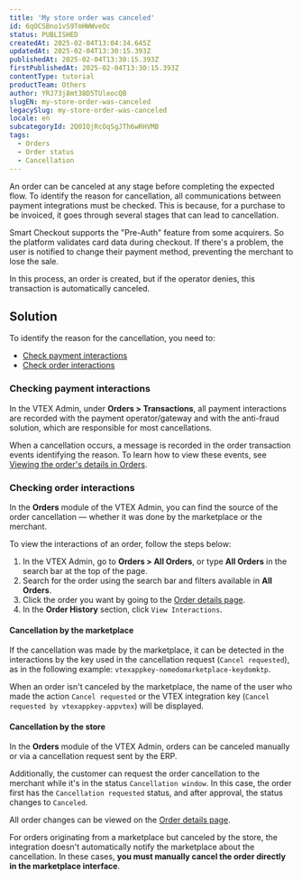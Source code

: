 ```yaml
---
title: 'My store order was canceled'
id: 6qOCSBno1vS9TmHWWveOc
status: PUBLISHED
createdAt: 2025-02-04T13:04:34.645Z
updatedAt: 2025-02-04T13:30:15.393Z
publishedAt: 2025-02-04T13:30:15.393Z
firstPublishedAt: 2025-02-04T13:30:15.393Z
contentType: tutorial
productTeam: Others
author: YRJ73j8mt38D5TUleocQB
slugEN: my-store-order-was-canceled
legacySlug: my-store-order-was-canceled
locale: en
subcategoryId: 2Q0IQjRcOqSgJTh6wRHVMB
tags:
  - Orders
  - Order status
  - Cancellation
---
```


An order can be canceled at any stage before completing the expected flow. To identify the reason for cancellation, all communications between payment integrations must be checked. This is because, for a purchase to be invoiced, it goes through several stages that can lead to cancellation.

Smart Checkout supports the "Pre-Auth" feature from some acquirers. So the platform validates card data during checkout. If there's a problem, the user is notified to change their payment method, preventing the merchant to lose the sale.

In this process, an order is created, but if the operator denies, this transaction is automatically canceled.

## Solution

To identify the reason for the cancellation, you need to:

- [Check payment interactions](#checking-payment-interactions)
- [Check order interactions](#checking-order-interactions)

### Checking payment interactions

In the VTEX Admin, under **Orders > Transactions**, all payment interactions are recorded with the payment operator/gateway and with the anti-fraud solution, which are responsible for most cancellations.

When a cancellation occurs, a message is recorded in the order transaction events identifying the reason. To learn how to view these events, see [Viewing the order's details in Orders](https://help.vtex.com/pt/tutorial/como-visualizar-detalhes-do-pedido/).

### Checking order interactions

In the **Orders** module of the VTEX Admin, you can find the source of the order cancellation — whether it was done by the marketplace or the merchant.

To view the interactions of an order, follow the steps below:

1. In the VTEX Admin, go to **Orders > All Orders**, or type **All Orders** in the search bar at the top of the page.
2. Search for the order using the search bar and filters available in **All Orders**.
3. Click the order you want by going to the [Order details page](https://help.vtex.com/en/tutorial/pagina-de-detalhes-do-pedido--2Y75n54Cc9VizrlG1N6ZNl).
4. In the **Order History** section, click `View Interactions`.

#### Cancellation by the marketplace

If the cancellation was made by the marketplace, it can be detected in the interactions by the key used in the cancellation request (`Cancel requested`), as in the following example: `vtexappkey-nomedomarketplace-keydomktp`.

When an order isn't canceled by the marketplace, the name of the user who made the action `Cancel requested` or the VTEX integration key (`Cancel requested by vtexappkey-appvtex`) will be displayed.

#### Cancellation by the store

In the **Orders** module of the VTEX Admin, orders can be canceled manually or via a cancellation request sent by the ERP.

Additionally, the customer can request the order cancellation to the merchant while it's in the status `Cancellation window`. In this case, the order first has the `Cancellation requested` status, and after approval, the status changes to `Canceled`.

All order changes can be viewed on the [Order details page](https://help.vtex.com/en/tutorial/pagina-de-detalhes-do-pedido--2Y75n54Cc9VizrlG1N6ZNl).

<div class="alert alert-warning"> <p> For orders originating from a marketplace but canceled by the store, the integration doesn't automatically notify the marketplace about the cancellation. In these cases, <b>you must manually cancel the order directly in the marketplace interface</b>.</p> </div>
